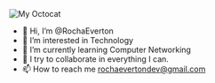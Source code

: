 <img src="URL_da_Imagem" alt="My Octocat">

- 👋 Hi, I’m @RochaEverton
- 👀 I’m interested in Technology
- 🌱 I’m currently learning Computer Networking 
- 💞️ I try to collaborate in everything I can.
- 📫 How to reach me rochaevertondev@gmail.com

<!---
RochaEverton/RochaEverton is a ✨ special ✨ repository because its `README.md` (this file) appears on your GitHub profile.
You can click the Preview link to take a look at your changes.
--->
